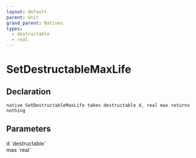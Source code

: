 ```yaml
---
layout: default
parent: Unit
grand_parent: Natives
types:
  - destructable
  - real
---
```


# SetDestructableMaxLife

## Declaration

```
native SetDestructableMaxLife takes destructable d, real max returns nothing
```

## Parameters
<dl>
  <dt>d `destructable`</dt>
  <dd></dd>

  <dt>max `real`</dt>
  <dd></dd>
</dl>